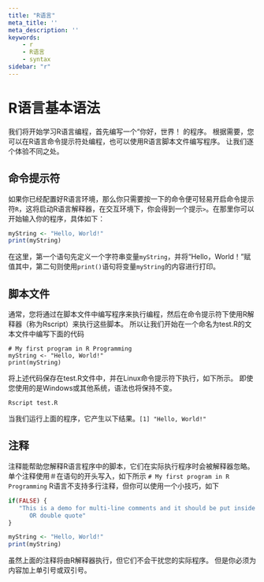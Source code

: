 ```yaml
---
title: "R语言"
meta_title: ''
meta_description: ''
keywords: 
    - r
    - R语言
    - syntax
sidebar: "r"
---
```

# R语言基本语法
我们将开始学习R语言编程，首先编写一个“你好，世界！ 的程序。 根据需要，您可以在R语言命令提示符处编程，也可以使用R语言脚本文件编写程序。 让我们逐个体验不同之处。

## 命令提示符
如果你已经配置好R语言环境，那么你只需要按一下的命令便可轻易开启命令提示符`R`，这将启动R语言解释器，在交互环境下，你会得到一个提示`>`。在那里你可以开始输入你的程序，具体如下：
```R
myString <- "Hello, World!"
print(myString)
```
在这里，第一个语句先定义一个字符串变量`myString`，并将“Hello，World！”赋值其中，第二句则使用`print()`语句将变量`myString`的内容进行打印。

## 脚本文件
通常，您将通过在脚本文件中编写程序来执行编程，然后在命令提示符下使用R解释器（称为Rscript）来执行这些脚本。 所以让我们开始在一个命名为test.R的文本文件中编写下面的代码
```
# My first program in R Programming
myString <- "Hello, World!"
print(myString)
```
将上述代码保存在test.R文件中，并在Linux命令提示符下执行，如下所示。 即使您使用的是Windows或其他系统，语法也将保持不变。
```
Rscript test.R
```
当我们运行上面的程序，它产生以下结果。`[1] "Hello, World!"`
## 注释
注释能帮助您解释R语言程序中的脚本，它们在实际执行程序时会被解释器忽略。 单个注释使用＃在语句的开头写入，如下所示
`# My first program in R Programming`
R语言不支持多行注释，但你可以使用一个小技巧，如下
```R
if(FALSE) {
   "This is a demo for multi-line comments and it should be put inside either a single
      OR double quote"
}

myString <- "Hello, World!"
print(myString)
```
虽然上面的注释将由R解释器执行，但它们不会干扰您的实际程序。 但是你必须为内容加上单引号或双引号。
<code class=backend-type backend-type=free></code>
<code class=gatsby-kernelname data-language=r></code>
<script type="text/javascript" src="https://cdn.freeaihub.com/asset/js/cell.js"></script>
